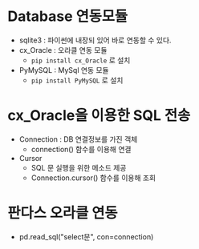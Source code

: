 # Database 연동모듈
- sqlite3 : 파이썬에 내장되 있어 바로 연동할 수 있다.
- cx_Oracle : 오라클 연동 모듈
    - `pip install cx_Oracle` 로 설치
- PyMySQL : MySql 연동 모듈
    - `pip install PyMySQL` 로 설치
	
# cx_Oracle을 이용한 SQL 전송
- Connection : DB 연결정보를 가진 객체
    - connection() 함수를 이용해 연결
- Cursor
    - SQL 문 실행을 위한 메소드 제공
    - Connection.cursor() 함수를 이용해 조회
	
# 판다스 오라클 연동
- pd.read_sql("select문", con=connection)

